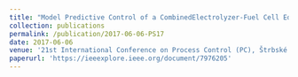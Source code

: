 ```yaml
---
title: "Model Predictive Control of a CombinedElectrolyzer-Fuel Cell Educational Pilot Plant"
collection: publications
permalink: /publication/2017-06-06-PS17
date: 2017-06-06
venue: '21st International Conference on Process Control (PC), Štrbské Pleso, Slovakia'
paperurl: 'https://ieeexplore.ieee.org/document/7976205'
---
```

